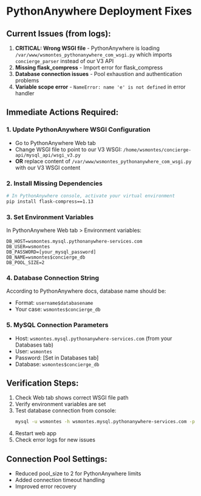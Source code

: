 # PythonAnywhere Deployment Fixes

## Current Issues (from logs):

1. **CRITICAL: Wrong WSGI file** - PythonAnywhere is loading `/var/www/wsmontes_pythonanywhere_com_wsgi.py` which imports `concierge_parser` instead of our V3 API
2. **Missing flask_compress** - Import error for flask_compress
3. **Database connection issues** - Pool exhaustion and authentication problems
4. **Variable scope error** - `NameError: name 'e' is not defined` in error handler

## Immediate Actions Required:

### 1. Update PythonAnywhere WSGI Configuration
- Go to PythonAnywhere Web tab
- Change WSGI file to point to our V3 WSGI: `/home/wsmontes/concierge-api/mysql_api/wsgi_v3.py`
- **OR** replace content of `/var/www/wsmontes_pythonanywhere_com_wsgi.py` with our V3 WSGI content

### 2. Install Missing Dependencies
```bash
# In PythonAnywhere console, activate your virtual environment
pip install flask-compress==1.13
```

### 3. Set Environment Variables
In PythonAnywhere Web tab > Environment variables:
```
DB_HOST=wsmontes.mysql.pythonanywhere-services.com
DB_USER=wsmontes
DB_PASSWORD=[your_mysql_password]
DB_NAME=wsmontes$concierge_db
DB_POOL_SIZE=2
```

### 4. Database Connection String
According to PythonAnywhere docs, database name should be:
- Format: `username$databasename`
- Your case: `wsmontes$concierge_db`

### 5. MySQL Connection Parameters
- Host: `wsmontes.mysql.pythonanywhere-services.com` (from your Databases tab)
- User: `wsmontes`
- Password: [Set in Databases tab]
- Database: `wsmontes$concierge_db`

## Verification Steps:

1. Check Web tab shows correct WSGI file path
2. Verify environment variables are set
3. Test database connection from console:
   ```bash
   mysql -u wsmontes -h wsmontes.mysql.pythonanywhere-services.com -p 'wsmontes$concierge_db'
   ```
4. Restart web app
5. Check error logs for new issues

## Connection Pool Settings:
- Reduced pool_size to 2 for PythonAnywhere limits
- Added connection timeout handling
- Improved error recovery